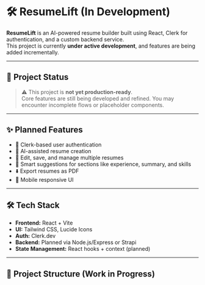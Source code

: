 # 🛠️ ResumeLift (In Development)

**ResumeLift** is an AI-powered resume builder built using React, Clerk for authentication, and a custom backend service.  
This project is currently **under active development**, and features are being added incrementally.

---

## 🚧 Project Status

> ⚠️ This project is **not yet production-ready**.  
> Core features are still being developed and refined. You may encounter incomplete flows or placeholder components.

---

## ✨ Planned Features

- 🔐 Clerk-based user authentication
- 📝 AI-assisted resume creation
- 📄 Edit, save, and manage multiple resumes
- 🧠 Smart suggestions for sections like experience, summary, and skills
- ⬇️ Export resumes as PDF
- 📱 Mobile responsive UI

---

## 🛠 Tech Stack

- **Frontend:** React + Vite
- **UI:** Tailwind CSS, Lucide Icons
- **Auth:** Clerk.dev
- **Backend:** Planned via Node.js/Express or Strapi
- **State Management:** React hooks + context (planned)

---

## 📁 Project Structure (Work in Progress)

